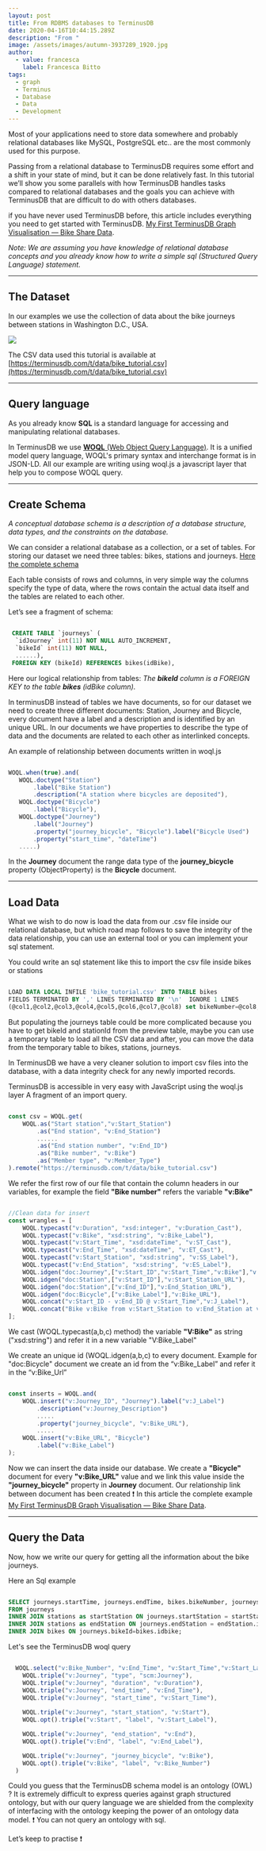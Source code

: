 ```yaml
---
layout: post
title: From RDBMS databases to TerminusDB
date: 2020-04-16T10:44:15.289Z
description: "From "
image: /assets/images/autumn-3937289_1920.jpg
author:
  - value: francesca
    label: Francesca Bitto
tags:
  - graph
  - Terminus
  - Database
  - Data
  - Development
---
```


Most of your applications need to store data somewhere and probably relational databases like MySQL, PostgreSQL etc.. are  the most commonly used for this purpose.

Passing from a relational database to TerminusDB requires some effort and a shift in your state of mind, but it can be done relatively fast. In this tutorial we’ll show you some parallels with how TerminusDB handles tasks compared to relational databases and the goals you can achieve with TerminusDB that are difficult to do with others databases.

if you have never used TerminusDB before, this article includes everything you need to get started with TerminusDB.
[My First TerminusDB Graph Visualisation — Bike Share Data](/2020/01/14/my-first-terminusdb-graph-visualisation-bike-share-data/).

*Note: We are assuming you have knowledge of relational database concepts and you already know how to write a simple sql (Structured Query Language) statement.*

--------------------

## The Dataset

In our examples we use the collection of data about the bike journeys between stations in Washington D.C., USA.

![](/blog/assets/images/bike_table.png)

The CSV data used this tutorial is available at [https://terminusdb.com/t/data/bike_tutorial.csv](https://terminusdb.com/t/data/bike_tutorial.csv)

--------------------

## Query language

As you already know **SQL** is a standard language for accessing and manipulating relational databases.

In TerminusDB we use [**WOQL** (Web Object Query Language)](https://terminusdb.com/docs/woql). It is a unified model query language, WOQL's primary syntax and interchange format is in JSON-LD.
All our example are writing using woql.js a javascript layer that help you to compose WOQL query.

--------------------

## Create Schema

*A conceptual database schema is a description of a database structure, data types, and the constraints on the database.*

We can consider a relational database as a collection, or a set of tables. For storing our dataset we need three tables: bikes, stations and journeys. [Here the complete schema](/blog/assets/bike_journey.sql)

Each table consists of rows and columns, in very simple way the columns specify the type of data, where the rows contain the actual data itself and the tables are related to each other.

Let’s see a fragment of schema:
```sql

 CREATE TABLE `journeys` (
  `idJourney` int(11) NOT NULL AUTO_INCREMENT,
  `bikeId` int(11) NOT NULL,
  ......),
 FOREIGN KEY (bikeId) REFERENCES bikes(idBike),
```
Here our logical relationship from tables: *The **bikeId** column is a FOREIGN KEY to the table **bikes** (idBike column).* 

In terminusDB instead of tables we have documents, so for our dataset we need to create three different documents: Station, Journey and Bicycle, every document have a label and a description and is identified by an unique URL. 
In our documents we have properties to describe the type of data and the documents are related to each other as interlinked concepts.

An example of relationship between documents written in woql.js

```js

WOQL.when(true).and(        
   WOQL.doctype("Station")            
       .label("Bike Station")            
       .description("A station where bicycles are deposited"),        
   WOQL.doctype("Bicycle")            
       .label("Bicycle"),        
   WOQL.doctype("Journey")            
       .label("Journey")
       .property("journey_bicycle", "Bicycle").label("Bicycle Used")
       .property("start_time", "dateTime")
   .....)        

```
In the **Journey** document the range data type of the **journey_bicycle** property (ObjectProperty) is the **Bicycle** document.

--------------------

## Load Data 

What we wish to do now is load the data from our .csv file inside our relational database, but which road map follows to save the integrity of the data relationship, you can use an external tool or you can implement your sql statement.  

You could write an sql statement like this to import the csv file inside bikes or stations

```sql

LOAD DATA LOCAL INFILE 'bike_tutorial.csv' INTO TABLE bikes 
FIELDS TERMINATED BY ',' LINES TERMINATED BY '\n'  IGNORE 1 LINES
(@col1,@col2,@col3,@col4,@col5,@col6,@col7,@col8) set bikeNumber=@col8;

```

But populating the journeys table could be more complicated because you have to get bikeId and stationId from the preview table, maybe you can use a temporary table to load all the CSV data and after, you can move the data from the temporary table to bikes, stations, journeys.

In TerminusDB we have a very cleaner solution to import csv files into the database, with a data integrity check for any newly imported records.

TerminusDB is accessible in very easy with JavaScript using the woql.js layer
A fragment of an import query.
```js

const csv = WOQL.get(
    WOQL.as("Start station","v:Start_Station")
        .as("End station", "v:End_Station")
  		......     
        .as("End station number", "v:End_ID")
        .as("Bike number", "v:Bike")
        .as("Member type", "v:Member_Type")
).remote("https://terminusdb.com/t/data/bike_tutorial.csv")

```
We refer the first row of our file that contain the column headers in our variables, for example the field **"Bike number"** refers the variable **"v:Bike"**

```js

//Clean data for insert
const wrangles = [
    WOQL.typecast("v:Duration", "xsd:integer", "v:Duration_Cast"),
    WOQL.typecast("v:Bike", "xsd:string", "v:Bike_Label"),
    WOQL.typecast("v:Start_Time", "xsd:dateTime", "v:ST_Cast"),
    WOQL.typecast("v:End_Time", "xsd:dateTime", "v:ET_Cast"),
    WOQL.typecast("v:Start_Station", "xsd:string", "v:SS_Label"),
    WOQL.typecast("v:End_Station", "xsd:string", "v:ES_Label"),
    WOQL.idgen("doc:Journey",["v:Start_ID","v:Start_Time","v:Bike"],"v:Journey_ID"),       
    WOQL.idgen("doc:Station",["v:Start_ID"],"v:Start_Station_URL"),
    WOQL.idgen("doc:Station",["v:End_ID"],"v:End_Station_URL"),
    WOQL.idgen("doc:Bicycle",["v:Bike_Label"],"v:Bike_URL"),    
    WOQL.concat("v:Start_ID - v:End_ID @ v:Start_Time","v:J_Label"),
    WOQL.concat("Bike v:Bike from v:Start_Station to v:End_Station at v:Start_Time until v:End_Time","v:Journey_Description")
]; 

```

We cast (WOQL.typecast(a,b,c) method) the variable **"V:Bike"** as string ("xsd:string") and refer it in a new variable "V:Bike_Label"

We create an unique id (WOQL.idgen(a,b,c) to every document. Example for "doc:Bicycle" document we create an id from the  “v:Bike_Label” and refer it in the “v:Bike_Url”

```js

const inserts = WOQL.and(
    WOQL.insert("v:Journey_ID", "Journey").label("v:J_Label")
        .description("v:Journey_Description")
     	.....
        .property("journey_bicycle", "v:Bike_URL"),
   		.....
    WOQL.insert("v:Bike_URL", "Bicycle")
        .label("v:Bike_Label")
);

```

Now we can insert the data inside our database. We create a **"Bicycle"** document for every **"v:Bike_URL"** value and we link this value inside the **"journey_bicycle"** property in **Journey** document. Our relationship link between document has been created ❗
In this article the complete example [My First TerminusDB Graph Visualisation — Bike Share Data](/2020/01/14/my-first-terminusdb-graph-visualisation-bike-share-data/).

--------------------

## Query the Data

Now, how we write our query for getting all the information about the bike journeys.

Here an Sql example

```sql

SELECT journeys.startTime, journeys.endTime, bikes.bikeNumber, journeys.memberType, journeys.duration, startStation.address as startStation, startStation.stationNumber as startStationNumber, endStation.address as endStation, endStation.stationNumber as endStationNumber 
FROM journeys 
INNER JOIN stations as startStation ON journeys.startStation = startStation.idStation
INNER JOIN stations as endStation ON journeys.endStation = endStation.idStation 
INNER JOIN bikes ON journeys.bikeId=bikes.idbike;

```

Let's see the TerminusDB woql query  
```js

  WOQL.select("v:Bike_Number", "v:End_Time", "v:Start_Time","v:Start_Label", "v:End_Label","v:Duration").and(
    WOQL.triple("v:Journey", "type", "scm:Journey"),
    WOQL.triple("v:Journey", "duration", "v:Duration"),
    WOQL.triple("v:Journey", "end_time", "v:End_Time"),
    WOQL.triple("v:Journey", "start_time", "v:Start_Time"),
    
    WOQL.triple("v:Journey", "start_station", "v:Start"),
    WOQL.opt().triple("v:Start", "label", "v:Start_Label"),

    WOQL.triple("v:Journey", "end_station", "v:End"),
    WOQL.opt().triple("v:End", "label", "v:End_Label"),

    WOQL.triple("v:Journey", "journey_bicycle", "v:Bike"),
    WOQL.opt().triple("v:Bike", "label", "v:Bike_Number")
  )

```


Could you guess that the TerminusDB schema model is an ontology (OWL) ? It is extremely difficult to express queries against graph structured ontology, but with our query language we are shielded from the complexity of interfacing with the ontology keeping the power of an ontology data model. ❗
You can not query an ontology with sql.


Let’s keep to practise ❗











